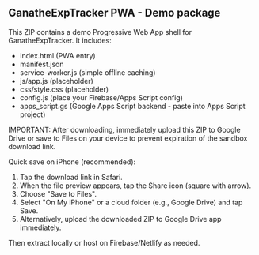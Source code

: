 GanatheExpTracker PWA - Demo package
-----------------------------------

This ZIP contains a demo Progressive Web App shell for GanatheExpTracker.
It includes:
- index.html (PWA entry)
- manifest.json
- service-worker.js (simple offline caching)
- js/app.js (placeholder)
- css/style.css (placeholder)
- config.js (place your Firebase/Apps Script config)
- apps_script.gs (Google Apps Script backend - paste into Apps Script project)

IMPORTANT: After downloading, immediately upload this ZIP to Google Drive or save to Files on your device
to prevent expiration of the sandbox download link.

Quick save on iPhone (recommended):
1. Tap the download link in Safari.
2. When the file preview appears, tap the Share icon (square with arrow).
3. Choose "Save to Files".
4. Select "On My iPhone" or a cloud folder (e.g., Google Drive) and tap Save.
5. Alternatively, upload the downloaded ZIP to Google Drive app immediately.

Then extract locally or host on Firebase/Netlify as needed.
